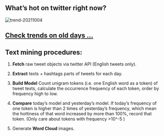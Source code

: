 ## What’s hot on twitter right now?

![trend-20211004][wordcloud]

[wordcloud]: https://raw.githubusercontent.com/xdqc/tweet-trend-everyday/master/word-cloud/trend-20211004.png?token=AF5V4P7ADR6KQBZ4CEDTNIK6AXRMU "trend-20211004"

## [Check trends on old days ...](https://github.com/xdqc/tweet-trend-everyday/tree/master/word-cloud)

## Text mining procedures:

1. **Fetch** raw tweet objects via twitter API (English tweets only).

2. **Extract** texts + hashtags parts of tweets for each day.

3. **Build Model** Count unigram tokens (i.e. one English word as a token) of tweet texts, calculate the occurrence frequency of each token, order by frequency high to low.

4. **Compare** today’s model and yesterday’s model. If today’s frequency of one token is higher than 2 times of yesterday’s frequency, which mean the hottiness of that word increased by more than 100%, record that token. (Only care about tokens with frequency >10^-5 )

5. Generate **Word Cloud** images.
